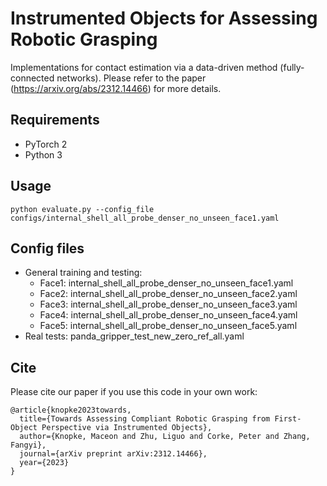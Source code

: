 Instrumented Objects for Assessing Robotic Grasping
====
Implementations for contact estimation via a data-driven method (fully-connected networks). Please refer to the paper (https://arxiv.org/abs/2312.14466) for more details.

## Requirements

  * PyTorch 2
  * Python 3

## Usage

```python evaluate.py --config_file configs/internal_shell_all_probe_denser_no_unseen_face1.yaml```

## Config files
- General training and testing: 
  - Face1: internal_shell_all_probe_denser_no_unseen_face1.yaml
  - Face2: internal_shell_all_probe_denser_no_unseen_face2.yaml
  - Face3: internal_shell_all_probe_denser_no_unseen_face3.yaml
  - Face4: internal_shell_all_probe_denser_no_unseen_face4.yaml
  - Face5: internal_shell_all_probe_denser_no_unseen_face5.yaml
- Real tests: panda_gripper_test_new_zero_ref_all.yaml

## Cite

Please cite our paper if you use this code in your own work:

```
@article{knopke2023towards,
  title={Towards Assessing Compliant Robotic Grasping from First-Object Perspective via Instrumented Objects},
  author={Knopke, Maceon and Zhu, Liguo and Corke, Peter and Zhang, Fangyi},
  journal={arXiv preprint arXiv:2312.14466},
  year={2023}
}
```

